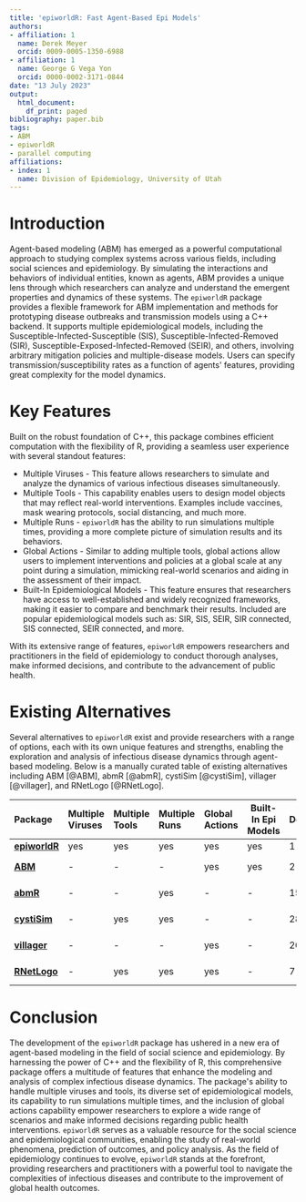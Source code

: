 ```yaml
---
title: 'epiworldR: Fast Agent-Based Epi Models'
authors:
- affiliation: 1
  name: Derek Meyer
  orcid: 0009-0005-1350-6988
- affiliation: 1
  name: George G Vega Yon
  orcid: 0000-0002-3171-0844
date: "13 July 2023"
output:
  html_document:
    df_print: paged
bibliography: paper.bib
tags:
- ABM
- epiworldR
- parallel computing
affiliations:
- index: 1
  name: Division of Epidemiology, University of Utah
---
```


# Introduction

Agent-based modeling (ABM) has emerged as a powerful computational approach to studying complex systems across various fields, including social sciences and epidemiology. By simulating the interactions and behaviors of individual entities, known as agents, ABM provides a unique lens through which researchers can analyze and understand the emergent properties and dynamics of these systems. The `epiworldR` package provides a flexible framework for ABM implementation and methods for prototyping disease outbreaks and transmission models using a C++ backend. It supports multiple epidemiological models, including the Susceptible-Infected-Susceptible (SIS), Susceptible-Infected-Removed (SIR), Susceptible-Exposed-Infected-Removed (SEIR), and others, involving arbitrary mitigation policies and multiple-disease models. Users can specify transmission/susceptibility rates as a function of agents' features, providing great complexity for the model dynamics.

# Key Features

Built on the robust foundation of C++, this package combines efficient computation with the flexibility of R, providing a seamless user experience with several standout features:

-   Multiple Viruses - This feature allows researchers to simulate and analyze the dynamics of various infectious diseases simultaneously.
-   Multiple Tools - This capability enables users to design model objects that may reflect real-world interventions. Examples include vaccines, mask wearing protocols, social distancing, and much more.
-   Multiple Runs - `epiworldR` has the ability to run simulations multiple times, providing a more complete picture of simulation results and its behaviors.
-   Global Actions - Similar to adding multiple tools, global actions allow users to implement interventions and policies at a global scale at any point during a simulation, mimicking real-world scenarios and aiding in the assessment of their impact.
-   Built-In Epidemiological Models - This feature ensures that researchers have access to well-established and widely recognized frameworks, making it easier to compare and benchmark their results. Included are popular epidemiological models such as: SIR, SIS, SEIR, SIR connected, SIS connected, SEIR connected, and more.

With its extensive range of features, `epiworldR` empowers researchers and practitioners in the field of epidemiology to conduct thorough analyses, make informed decisions, and contribute to the advancement of public health.

# Existing Alternatives

Several alternatives to `epiworldR` exist and provide researchers with a range of options, each with its own unique features and strengths, enabling the exploration and analysis of infectious disease dynamics through agent-based modeling. Below is a manually curated table of existing alternatives including ABM [@ABM], abmR [@abmR], cystiSim [@cystiSim], villager [@villager], and RNetLogo [@RNetLogo].

| Package                                                                     | Multiple Viruses | Multiple Tools | Multiple Runs | Global Actions | Built-In Epi Models | Dependencies                                                                                             | Activity                                                                                                               |
|:--------|:--------|:--------|:--------|:--------|---------|:--------|:--------|
| [**epiworldR**](https://cran.r-project.org/package=epiworldR)               | yes              | yes            | yes           | yes            | yes                 | 1 | July 2023 |
| [**ABM**](https://cran.r-project.org/package=ABM)                           | \-               | \-             | \-            | yes            | yes                 | 2             | April 2023                 |
| [**abmR**](https://cran.r-project.org/package=abmR)                         | \-               | \-             | yes           | \-             | \-                  | 156          | June 2023                   |
| [**cystiSim**](https://cran.r-project.org/package=cystiSim)                 | \-               | yes            | yes           | \-             | \-                  | 28   | February 2020      |
| [**villager**](https://cran.r-project.org/package=villager)                 | \-               | \-             | \-            | yes            | \-                  | 26  | December 2022          |
| [**RNetLogo**](https://cran.r-project.org/web/packages/RNetLogo/index.html) | \-               | yes            | yes           | yes            | \-                  | 7   | June 2017               |

# Conclusion

The development of the `epiworldR` package has ushered in a new era of agent-based modeling in the field of social science and epidemiology. By harnessing the power of C++ and the flexibility of R, this comprehensive package offers a multitude of features that enhance the modeling and analysis of complex infectious disease dynamics. The package's ability to handle multiple viruses and tools, its diverse set of epidemiological models, its capability to run simulations multiple times, and the inclusion of global actions capability empower researchers to explore a wide range of scenarios and make informed decisions regarding public health interventions. `epiworldR` serves as a valuable resource for the social science and epidemiological communities, enabling the study of real-world phenomena, prediction of outcomes, and policy analysis. As the field of epidemiology continues to evolve, `epiworldR` stands at the forefront, providing researchers and practitioners with a powerful tool to navigate the complexities of infectious diseases and contribute to the improvement of global health outcomes.
